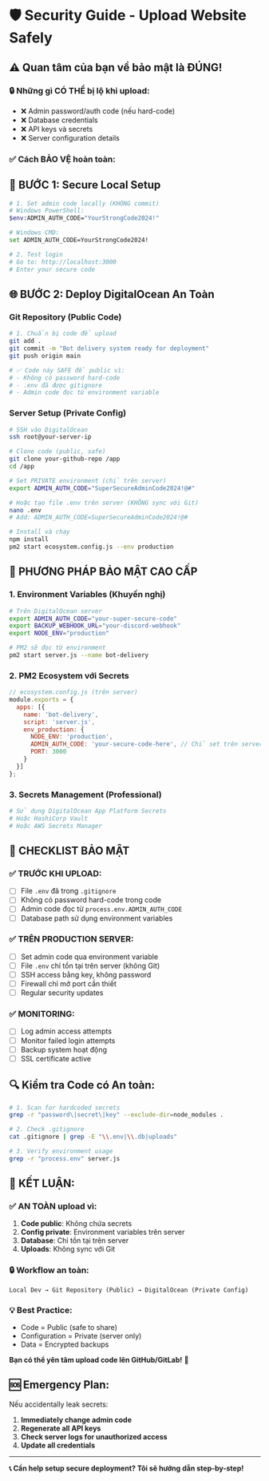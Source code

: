 # 🛡️ Security Guide - Upload Website Safely

## ⚠️ Quan tâm của bạn về bảo mật là ĐÚNG!

### 🔒 **Những gì CÓ THỂ bị lộ khi upload:**
- ❌ Admin password/auth code (nếu hard-code)
- ❌ Database credentials
- ❌ API keys và secrets
- ❌ Server configuration details

### ✅ **Cách BẢO VỆ hoàn toàn:**

## 🚀 **BƯỚC 1: Secure Local Setup**

```bash
# 1. Set admin code locally (KHÔNG commit)
# Windows PowerShell:
$env:ADMIN_AUTH_CODE="YourStrongCode2024!"

# Windows CMD:
set ADMIN_AUTH_CODE=YourStrongCode2024!

# 2. Test login
# Go to: http://localhost:3000
# Enter your secure code
```

## 🌐 **BƯỚC 2: Deploy DigitalOcean An Toàn**

### **Git Repository (Public Code)**
```bash
# 1. Chuẩn bị code để upload
git add .
git commit -m "Bot delivery system ready for deployment"
git push origin main

# ✅ Code này SAFE để public vì:
# - Không có password hard-code
# - .env đã được gitignore
# - Admin code đọc từ environment variable
```

### **Server Setup (Private Config)**
```bash
# SSH vào DigitalOcean
ssh root@your-server-ip

# Clone code (public, safe)
git clone your-github-repo /app
cd /app

# Set PRIVATE environment (chỉ trên server)
export ADMIN_AUTH_CODE="SuperSecureAdminCode2024!@#"

# Hoặc tạo file .env trên server (KHÔNG sync với Git)
nano .env
# Add: ADMIN_AUTH_CODE=SuperSecureAdminCode2024!@#

# Install và chạy
npm install
pm2 start ecosystem.config.js --env production
```

## 🔐 **PHƯƠNG PHÁP BẢO MẬT CAO CẤP**

### **1. Environment Variables (Khuyến nghị)**
```bash
# Trên DigitalOcean server
export ADMIN_AUTH_CODE="your-super-secure-code"
export BACKUP_WEBHOOK_URL="your-discord-webhook"
export NODE_ENV="production"

# PM2 sẽ đọc từ environment
pm2 start server.js --name bot-delivery
```

### **2. PM2 Ecosystem với Secrets**
```javascript
// ecosystem.config.js (trên server)
module.exports = {
  apps: [{
    name: 'bot-delivery',
    script: 'server.js',
    env_production: {
      NODE_ENV: 'production',
      ADMIN_AUTH_CODE: 'your-secure-code-here', // Chỉ set trên server
      PORT: 3000
    }
  }]
};
```

### **3. Secrets Management (Professional)**
```bash
# Sử dụng DigitalOcean App Platform Secrets
# Hoặc HashiCorp Vault
# Hoặc AWS Secrets Manager
```

## 🚨 **CHECKLIST BẢO MẬT**

### ✅ **TRƯỚC KHI UPLOAD:**
- [ ] File `.env` đã trong `.gitignore`
- [ ] Không có password hard-code trong code
- [ ] Admin code đọc từ `process.env.ADMIN_AUTH_CODE`
- [ ] Database path sử dụng environment variables

### ✅ **TRÊN PRODUCTION SERVER:**
- [ ] Set admin code qua environment variable
- [ ] File `.env` chỉ tồn tại trên server (không Git)
- [ ] SSH access bằng key, không password
- [ ] Firewall chỉ mở port cần thiết
- [ ] Regular security updates

### ✅ **MONITORING:**
- [ ] Log admin access attempts
- [ ] Monitor failed login attempts
- [ ] Backup system hoạt động
- [ ] SSL certificate active

## 🔍 **Kiểm tra Code có An toàn:**

```bash
# 1. Scan for hardcoded secrets
grep -r "password\|secret\|key" --exclude-dir=node_modules .

# 2. Check .gitignore
cat .gitignore | grep -E "\\.env|\\.db|uploads"

# 3. Verify environment usage
grep -r "process.env" server.js
```

## 🎯 **KẾT LUẬN:**

### **✅ AN TOÀN upload vì:**
1. **Code public**: Không chứa secrets
2. **Config private**: Environment variables trên server
3. **Database**: Chỉ tồn tại trên server
4. **Uploads**: Không sync với Git

### **🔒 Workflow an toàn:**
```
Local Dev → Git Repository (Public) → DigitalOcean (Private Config)
```

### **💡 Best Practice:**
- Code = Public (safe to share)
- Configuration = Private (server only)
- Data = Encrypted backups

**Bạn có thể yên tâm upload code lên GitHub/GitLab!** 🚀

## 🆘 **Emergency Plan:**

Nếu accidentally leak secrets:
1. **Immediately change admin code**
2. **Regenerate all API keys**
3. **Check server logs for unauthorized access**
4. **Update all credentials**

---

**📞 Cần help setup secure deployment? Tôi sẽ hướng dẫn step-by-step!** 